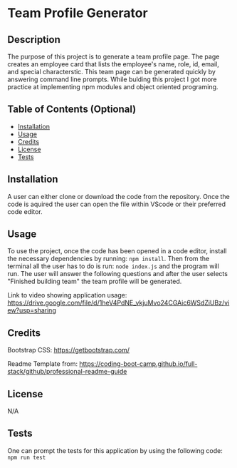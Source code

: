 # Team Profile Generator

## Description

The purpose of this project is to generate a team profile page. The page creates an employee card that lists the employee's name, role, id, email, and special characterstic. This team page can be generated quickly by answering command line prompts. While bulding this project I got more practice at implementing npm modules and object oriented programing. 

## Table of Contents (Optional)

- [Installation](#installation)
- [Usage](#usage)
- [Credits](#credits)
- [License](#license)
- [Tests](#tests)

## Installation

A user can either clone or download the code from the repository. Once the code is aquired the user can open the file within VScode or their preferred code editor.

## Usage

To use the project, once the code has been opened in a code editor, install the necessary dependencies by running:
`npm install`.
Then from the terminal all the user has to do is run:
`node index.js`
and the program will run. The user will answer the following questions and after the user selects "Finished building team" the team profile will be generated. 

Link to video showing application usage: https://drive.google.com/file/d/1heV4PdNE_vkjuMvo24CGAic6WSdZiUBz/view?usp=sharing

## Credits

Bootstrap CSS: https://getbootstrap.com/

Readme Template from: https://coding-boot-camp.github.io/full-stack/github/professional-readme-guide

## License

N/A

## Tests

One can prompt the tests for this application by using the following code:
`npm run test`